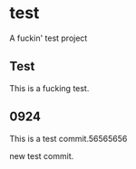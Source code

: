 # test
A fuckin' test project

## Test
This is a fucking test.

## 0924
This is a test commit.56565656

new test commit.